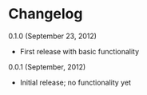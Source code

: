 # Changelog

0.1.0 (September 23, 2012)

* First release with basic functionality

0.0.1 (September, 2012)

* Initial release; no functionality yet
